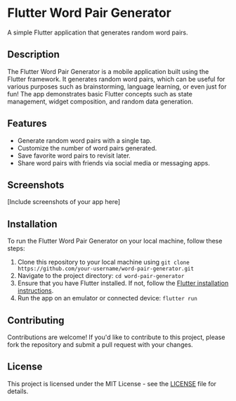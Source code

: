 # Flutter Word Pair Generator

A simple Flutter application that generates random word pairs.

## Description

The Flutter Word Pair Generator is a mobile application built using the Flutter framework. It generates random word pairs, which can be useful for various purposes such as brainstorming, language learning, or even just for fun! The app demonstrates basic Flutter concepts such as state management, widget composition, and random data generation.

## Features

- Generate random word pairs with a single tap.
- Customize the number of word pairs generated.
- Save favorite word pairs to revisit later.
- Share word pairs with friends via social media or messaging apps.

## Screenshots

[Include screenshots of your app here]

## Installation

To run the Flutter Word Pair Generator on your local machine, follow these steps:

1. Clone this repository to your local machine using `git clone https://github.com/your-username/word-pair-generator.git`
2. Navigate to the project directory: `cd word-pair-generator`
3. Ensure that you have Flutter installed. If not, follow the [Flutter installation instructions](https://flutter.dev/docs/get-started/install).
4. Run the app on an emulator or connected device: `flutter run`

## Contributing

Contributions are welcome! If you'd like to contribute to this project, please fork the repository and submit a pull request with your changes.

## License

This project is licensed under the MIT License - see the [LICENSE](LICENSE) file for details.


